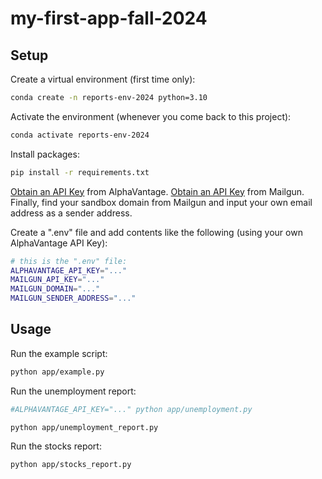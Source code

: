 # my-first-app-fall-2024

## Setup

Create a virtual environment (first time only):

```sh
conda create -n reports-env-2024 python=3.10
```

Activate the environment (whenever you come back to this project):

```sh
conda activate reports-env-2024
```

Install packages:

```sh
pip install -r requirements.txt
```

[Obtain an API Key](https://www.alphavantage.co/support/#api-key) from AlphaVantage.
[Obtain an API Key](https://help.mailgun.com/hc/en-us/articles/203380100-Where-can-I-find-my-API-keys-and-SMTP-credentials) from Mailgun.
Finally, find your sandbox domain from Mailgun and input your own email address as a sender address.

Create a ".env" file and add contents like the following (using your own AlphaVantage API Key):

```sh
# this is the ".env" file:
ALPHAVANTAGE_API_KEY="..."
MAILGUN_API_KEY="..."
MAILGUN_DOMAIN="..."
MAILGUN_SENDER_ADDRESS="..."
```

## Usage

Run the example script:

```sh
python app/example.py
```

Run the unemployment report:

```sh
#ALPHAVANTAGE_API_KEY="..." python app/unemployment.py

python app/unemployment_report.py
```

Run the stocks report:

```sh
python app/stocks_report.py
```